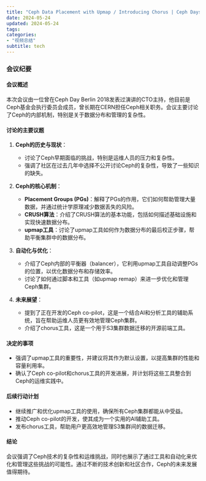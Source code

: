 ```yaml
---
title: "Ceph Data Placement with Upmap / Introducing Chorus | Ceph Days NYC 2024"
date: 2024-05-24
updated: 2024-05-24
tags:
categories:
- "视频总结"
subtitle: tech
---
```



### 会议纪要

#### 会议概述
本次会议由一位曾在Ceph Day Berlin 2018发表过演讲的CTO主持，他目前是Ceph基金会执行委员会成员，曾长期在CERN担任Ceph相关职务。会议主要讨论了Ceph的内部机制，特别是关于数据分布和管理的复杂性。

#### 讨论的主要议题
1. **Ceph的历史与现状**：
   - 讨论了Ceph早期面临的挑战，特别是运维人员的压力和复杂性。
   - 强调了社区在过去几年中选择不公开讨论Ceph的复杂性，导致了一些知识的缺失。

2. **Ceph的核心机制**：
   - **Placement Groups (PGs)**：解释了PGs的作用，它们如何帮助管理大量数据，并通过统计学原理减少数据丢失的风险。
   - **CRUSH算法**：介绍了CRUSH算法的基本功能，包括如何描述基础设施和实现快速数据分布。
   - **upmap工具**：讨论了upmap工具如何作为数据分布的最后校正步骤，帮助平衡集群中的数据分布。

3. **自动化与优化**：
   - 介绍了Ceph内部的平衡器（balancer），它利用upmap工具自动调整PGs的位置，以优化数据分布和存储效率。
   - 讨论了如何通过脚本和工具（如upmap remap）来进一步优化和管理Ceph集群。

4. **未来展望**：
   - 提到了正在开发的Ceph co-pilot，这是一个结合AI和分析工具的辅助系统，旨在帮助运维人员更有效地管理Ceph集群。
   - 介绍了chorus工具，这是一个用于S3集群数据迁移的开源前端工具。

#### 决定的事项
- 强调了upmap工具的重要性，并建议将其作为默认设置，以提高集群的性能和容量利用率。
- 确认了Ceph co-pilot和chorus工具的开发进展，并计划将这些工具整合到Ceph的运维实践中。

#### 后续行动计划
- 继续推广和优化upmap工具的使用，确保所有Ceph集群都能从中受益。
- 推动Ceph co-pilot的开发，使其成为一个实用的AI辅助工具。
- 发布chorus工具，帮助用户更高效地管理S3集群间的数据迁移。

#### 结论
会议强调了Ceph技术的复杂性和运维挑战，同时也展示了通过工具和自动化来优化和管理这些挑战的可能性。通过不断的技术创新和社区合作，Ceph的未来发展值得期待。